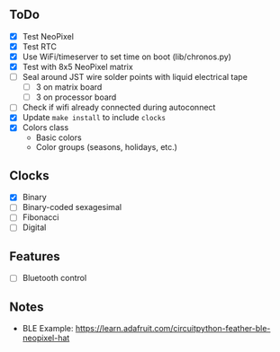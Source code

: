 ## ToDo
* [x] Test NeoPixel
* [x] Test RTC
* [x] Use WiFi/timeserver to set time on boot (lib/chronos.py)
* [x] Test with 8x5 NeoPixel matrix
* [ ] Seal around JST wire solder points with liquid electrical tape
    * [ ] 3 on matrix board
    * [ ] 3 on processor board
* [ ] Check if wifi already connected during autoconnect
* [x] Update `make install` to include `clocks`
* [x] Colors class
  - Basic colors
  - Color groups (seasons, holidays, etc.)

## Clocks
* [x] Binary
* [ ] Binary-coded sexagesimal
* [ ] Fibonacci
* [ ] Digital

## Features
* [ ] Bluetooth control

## Notes
* BLE Example: https://learn.adafruit.com/circuitpython-feather-ble-neopixel-hat
